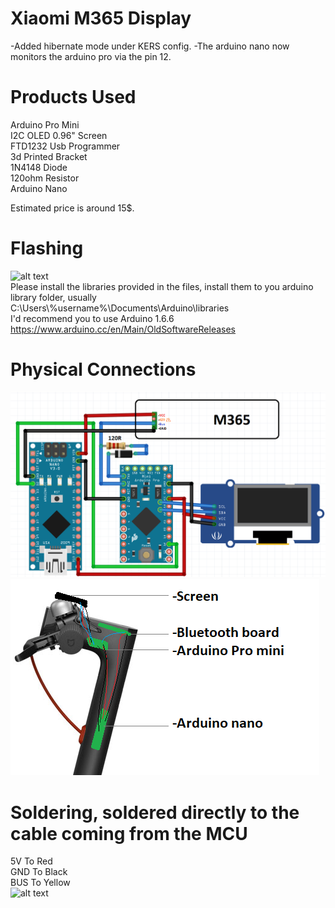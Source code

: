 # Xiaomi M365 Display 
-Added hibernate mode under KERS config.
-The arduino nano now monitors the arduino pro via the pin 12.

# Products Used  
Arduino Pro Mini    
I2C OLED 0.96" Screen    
FTD1232 Usb Programmer   
3d Printed Bracket  
1N4148 Diode  
120ohm Resistor  
Arduino Nano

Estimated price is around 15$.

# Flashing  
![alt text](https://i.imgur.com/DpPkvJz.jpg)  
Please install the libraries provided in the files, install them to you arduino library folder, usually              
  C:\Users\\%username%\Documents\Arduino\libraries  
I'd recommend you to use Arduino 1.6.6  
https://www.arduino.cc/en/Main/OldSoftwareReleases  

# Physical Connections  
![alt text](https://raw.githubusercontent.com/tibzejoker/m365_dashboard/master/diagram.png)
![alt text](https://raw.githubusercontent.com/tibzejoker/m365_dashboard/master/diagram%202.png)

# Soldering, soldered directly to the cable coming from the MCU
5V To Red    
GND To Black  
BUS To Yellow  
![alt text](https://i.imgur.com/3ZwcrIJ.jpg)  

